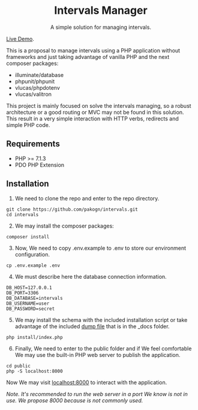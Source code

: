 <h1 align="center">Intervals Manager</h1>
<p align="center">A simple solution for managing intervals.</p>

[Live Demo](http://intervals.garcianoriega.com).

This is a proposal to manage intervals using a PHP application without frameworks and just taking advantage of vanilla PHP and the next composer packages:

* illuminate/database
* phpunit/phpunit
* vlucas/phpdotenv
* vlucas/valitron

This project is mainly focused on solve the intervals managing, so a robust architecture or a good routing or MVC may not be found in this solution. This result in a very simple interaction with HTTP verbs, redirects and simple PHP code.

## Requirements

- PHP >= 7.1.3
- PDO PHP Extension

## Installation

1. We need to clone the repo and enter to the repo directory.
```
git clone https://github.com/pakogn/intervals.git
cd intervals
```
2. We may install the composer packages:
```
composer install
```
3. Now, We need to copy .env.example to .env to store our environment configuration.
```
cp .env.example .env
```
4. We must describe here the database connection information.
```
DB_HOST=127.0.0.1
DB_PORT=3306
DB_DATABASE=intervals
DB_USERNAME=user
DB_PASSWORD=secret
```
5. We may install the schema with the included installation script or take advantage of the included [dump file](https://github.com/pakogn/intervals/blob/master/_docs/database/intervals.sql) that is in the _docs folder.
```
php install/index.php
```
6. Finally, We need to enter to the public folder and if We feel comfortable We may use the built-in PHP web server to publish the application.
```
cd public
php -S localhost:8000
```
Now We may visit [localhost:8000](http://localhost:8000) to interact with the application.

*Note. It's recommended to run the web server in a port We know is not in use. We propose 8000 because is not commonly used.*
